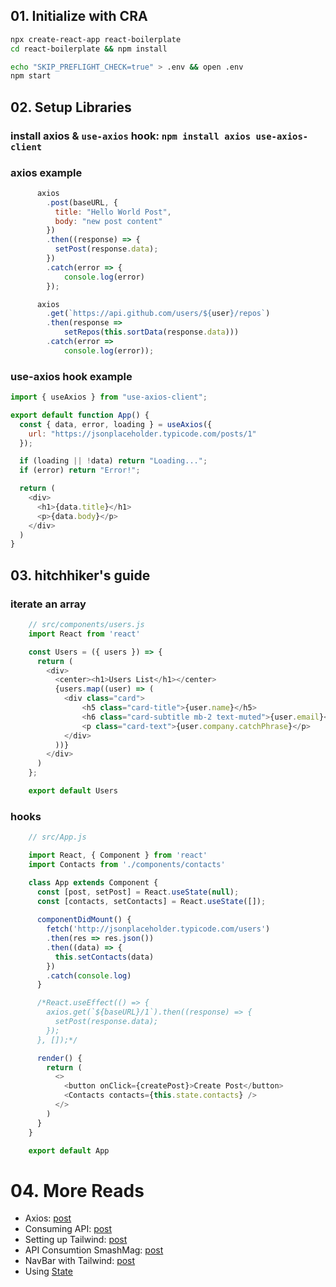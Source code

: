 ## 01. Initialize with CRA

```sh
npx create-react-app react-boilerplate
cd react-boilerplate && npm install
```

```sh
echo "SKIP_PREFLIGHT_CHECK=true" > .env && open .env
npm start
```

## 02. Setup Libraries

 ### install axios & `use-axios` hook: `npm install axios use-axios-client`

 ### axios example
```js
      axios
        .post(baseURL, {
          title: "Hello World Post", 
          body: "new post content"
        })
        .then((response) => {
          setPost(response.data);
        })
        .catch(error => {
            console.log(error)
        });

      axios
        .get(`https://api.github.com/users/${user}/repos`)
        .then(response => 
            setRepos(this.sortData(response.data)))
        .catch(error => 
            console.log(error));
```
 ### use-axios hook example

```js
import { useAxios } from "use-axios-client";

export default function App() {
  const { data, error, loading } = useAxios({
    url: "https://jsonplaceholder.typicode.com/posts/1"
  });

  if (loading || !data) return "Loading...";
  if (error) return "Error!";

  return (
    <div>
      <h1>{data.title}</h1>
      <p>{data.body}</p>
    </div>
  ) 
}
```

## 03. hitchhiker's guide

 ### iterate an array
```js
    // src/components/users.js
    import React from 'react'

    const Users = ({ users }) => {
      return (
        <div>
          <center><h1>Users List</h1></center>
          {users.map((user) => (
            <div class="card">
                <h5 class="card-title">{user.name}</h5>
                <h6 class="card-subtitle mb-2 text-muted">{user.email}</h6>
                <p class="card-text">{user.company.catchPhrase}</p>
            </div>
          ))}
        </div>
      )
    };

    export default Users
```

 ### hooks
```js
    // src/App.js

    import React, { Component } from 'react'
    import Contacts from './components/contacts'

    class App extends Component {
      const [post, setPost] = React.useState(null);
      const [contacts, setContacts] = React.useState([]);
      
      componentDidMount() {
        fetch('http://jsonplaceholder.typicode.com/users')
        .then(res => res.json())
        .then((data) => {
          this.setContacts(data)
        })
        .catch(console.log)
      }

      /*React.useEffect(() => {
        axios.get(`${baseURL}/1`).then((response) => {
          setPost(response.data);
        });
      }, []);*/

      render() {
        return (
          <>
            <button onClick={createPost}>Create Post</button>
            <Contacts contacts={this.state.contacts} />
          </>
        )
      }
    }

    export default App
```


# 04. More Reads

 * Axios: [post](https://www.freecodecamp.org/news/how-to-use-axios-with-react/)
 * Consuming API: [post](https://pusher.com/tutorials/consume-restful-api-react/)
 * Setting up Tailwind: [post](https://tailwindcss.com/docs/guides/create-react-app)
 * API Consumtion SmashMag: [post](https://www.smashingmagazine.com/2020/06/rest-api-react-fetch-axios/)
 * NavBar with Tailwind: [post](https://dev.to/franciscomendes10866/create-a-responsive-navbar-using-react-and-tailwind-3768)
 * Using [State](https://stackblitz.com/edit/react-template-hamzeen)
